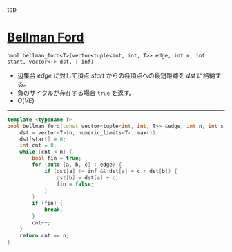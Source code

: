 [top](../../README.md)

# [Bellman Ford](./bf.cpp)

`bool bellman_ford<T>(vector<tuple<int, int, T>> edge, int n, int start, vector<T> dst, T inf)`
- 辺集合 $edge$ に対して頂点 $start$ からの各頂点への最短距離を $dst$ に格納する。
- 負のサイクルが存在する場合 `true` を返す。
- $O(VE)$

---

```cpp
template <typename T>
bool bellman_ford(const vector<tuple<int, int, T>> &edge, int n, int start, vector<T> &dst) {
    dst = vector<T>(n, numeric_limits<T>::max());
    dst[start] = 0;
    int cnt = 0;
    while (cnt < n) {
        bool fin = true;
        for (auto [a, b, c] : edge) {
            if (dst[a] != inf && dst[a] + c < dst[b]) {
                dst[b] = dst[a] + c;
                fin = false;
            }
        }
        if (fin) {
            break;
        }
        cnt++;
    }
    return cnt == n;
}
```